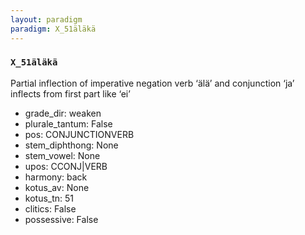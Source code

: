 ```yaml
---
layout: paradigm
paradigm: X_51äläkä
---
```

### ` X_51äläkä `

Partial inflection of imperative negation verb ‘älä’ and conjunction ‘ja’ inflects from first part like ‘ei’
* grade_dir: weaken
* plurale_tantum: False
* pos: CONJUNCTIONVERB
* stem_diphthong: None
* stem_vowel: None
* upos: CCONJ|VERB
* harmony: back
* kotus_av: None
* kotus_tn: 51
* clitics: False
* possessive: False
